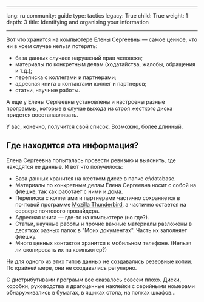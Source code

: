 

---

lang: ru
community: guide
type: tactics
legacy: True
child: True
weight: 1
depth: 3
title: Identifying and organising your information

---

Вот что хранится на компьютере Елены Сергеевны — самое ценное, что ни в коем случае нельзя потерять:

- база данных случаев нарушений прав человека;
- материалы по конкретным делам (ходатайства, жалобы, обращения и т.д.);
- переписка с коллегами и партнерами;
- адресная книга с контактами коллег и партнеров;
- статьи, научные работы.

А еще у Елены Сергеевны установлены и настроены разные программы,
которые в случае выхода из строя жесткого диска придется
восстанавливать.

У вас, конечно, получится свой список. Возможно, более длинный. 

## Где находится эта информация?

Елена Сергеевна попыталась провести ревизию и выяснить, где находятся ее данные. И вот что получилось:

- База данных хранится на жестком диске в папке c:\database.
- Материалы по конкретным делам Елена Сергеевна носит с собой на флешке, так как работает с ними и дома.
- Переписка с коллегами и партнерами частично сохраняется в
 почтовой программе [Mozilla Thunderbird](/ru/glossary#Thunderbird), а частично остается на сервере почтового провайдера.
- Адресная книга — где-то на компьютере (но где?).
- Статьи, научные работы и прочие важные материалы разложены в
десятках разных папок в &quot;Моих документах&quot;. Часть их заполняет флешку.
- Много ценных контактов хранится в мобильном телефоне. (Нельзя ли скопировать их на компьютер?)

Ни для одного из этих типов данных не создавались резервные копии. По крайней мере, они не создавались регулярно.

С дистрибутивами программ все оказалось совсем плохо. Диски,
коробки, руководства и драгоценные наклейки с серийными номерами
обнаруживались в бумагах, в ящиках стола, на полках шкафов...

